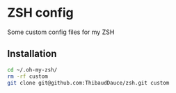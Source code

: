 # ZSH config

Some custom config files for my ZSH

## Installation

```bash
cd ~/.oh-my-zsh/
rm -rf custom
git clone git@github.com:ThibaudDauce/zsh.git custom
```
